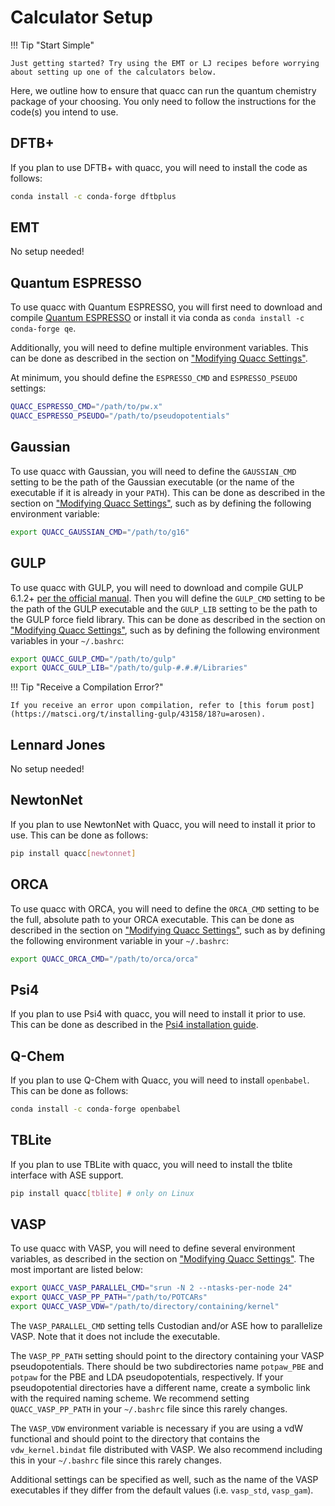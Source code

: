 # Calculator Setup

!!! Tip "Start Simple"

    Just getting started? Try using the EMT or LJ recipes before worrying about setting up one of the calculators below.

Here, we outline how to ensure that quacc can run the quantum chemistry package of your choosing. You only need to follow the instructions for the code(s) you intend to use.

## DFTB+

If you plan to use DFTB+ with quacc, you will need to install the code as follows:

```bash
conda install -c conda-forge dftbplus
```

## EMT

No setup needed!

## Quantum ESPRESSO

To use quacc with Quantum ESPRESSO, you will first need to download and compile [Quantum ESPRESSO](https://www.quantum-espresso.org/) or install it via conda as `conda install -c conda-forge qe`.

Additionally, you will need to define multiple environment variables. This can be done as described in the section on ["Modifying Quacc Settings"](../user/settings/settings.md).

At minimum, you should define the `ESPRESSO_CMD` and `ESPRESSO_PSEUDO` settings:

```bash
QUACC_ESPRESSO_CMD="/path/to/pw.x"
QUACC_ESPRESSO_PSEUDO="/path/to/pseudopotentials"
```

## Gaussian

To use quacc with Gaussian, you will need to define the `GAUSSIAN_CMD` setting to be the path of the Gaussian executable (or the name of the executable if it is already in your `PATH`). This can be done as described in the section on ["Modifying Quacc Settings"](../user/settings/settings.md), such as by defining the following environment variable:

```bash
export QUACC_GAUSSIAN_CMD="/path/to/g16"
```

## GULP

To use quacc with GULP, you will need to download and compile GULP 6.1.2+ [per the official manual](https://gulp.curtin.edu.au/download.html). Then you will define the `GULP_CMD` setting to be the path of the GULP executable and the `GULP_LIB` setting to be the path to the GULP force field library. This can be done as described in the section on ["Modifying Quacc Settings"](../user/settings/settings.md), such as by defining the following environment variables in your `~/.bashrc`:

```bash
export QUACC_GULP_CMD="/path/to/gulp"
export QUACC_GULP_LIB="/path/to/gulp-#.#.#/Libraries"
```

!!! Tip "Receive a Compilation Error?"

    If you receive an error upon compilation, refer to [this forum post](https://matsci.org/t/installing-gulp/43158/18?u=arosen).

## Lennard Jones

No setup needed!

## NewtonNet

If you plan to use NewtonNet with Quacc, you will need to install it prior to use. This can be done as follows:

```bash
pip install quacc[newtonnet]
```

## ORCA

To use quacc with ORCA, you will need to define the `ORCA_CMD` setting to be the full, absolute path to your ORCA executable. This can be done as described in the section on ["Modifying Quacc Settings"](../user/settings/settings.md), such as by defining the following environment variable in your `~/.bashrc`:

```bash
export QUACC_ORCA_CMD="/path/to/orca/orca"
```

## Psi4

If you plan to use Psi4 with quacc, you will need to install it prior to use. This can be done as described in the [Psi4 installation guide](https://psicode.org/installs/latest/).

## Q-Chem

If you plan to use Q-Chem with Quacc, you will need to install `openbabel`. This can be done as follows:

```bash
conda install -c conda-forge openbabel
```

## TBLite

If you plan to use TBLite with quacc, you will need to install the tblite interface with ASE support.

```bash
pip install quacc[tblite] # only on Linux
```

## VASP

To use quacc with VASP, you will need to define several environment variables, as described in the section on ["Modifying Quacc Settings"](../user/settings/settings.md). The most important are listed below:

```bash
export QUACC_VASP_PARALLEL_CMD="srun -N 2 --ntasks-per-node 24"
export QUACC_VASP_PP_PATH="/path/to/POTCARs"
export QUACC_VASP_VDW="/path/to/directory/containing/kernel"
```

The `VASP_PARALLEL_CMD` setting tells Custodian and/or ASE how to parallelize VASP. Note that it does not include the executable.

The `VASP_PP_PATH` setting should point to the directory containing your VASP pseudopotentials. There should be two subdirectories name `potpaw_PBE` and `potpaw` for the PBE and LDA pseudopotentials, respectively. If your pseudopotential directories have a different name, create a symbolic link with the required naming scheme. We recommend setting `QUACC_VASP_PP_PATH` in your `~/.bashrc` file since this rarely changes.

The `VASP_VDW` environment variable is necessary if you are using a vdW functional and should point to the directory that contains the `vdw_kernel.bindat` file distributed with VASP. We also recommend including this in your `~/.bashrc` file since this rarely changes.

Additional settings can be specified as well, such as the name of the VASP executables if they differ from the default values (i.e. `vasp_std`, `vasp_gam`).
